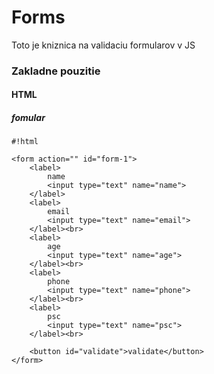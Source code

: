 # Forms #

Toto je kniznica na validaciu formularov v JS

### Zakladne pouzitie ###
#### HTML ##
##### fomular

```
#!html

<form action="" id="form-1">
	<label>
		name
		<input type="text" name="name">
	</label>
	<label>
		email
		<input type="text" name="email">
	</label><br>
	<label>
		age
		<input type="text" name="age">
	</label><br>
	<label>
		phone
		<input type="text" name="phone">
	</label><br>
	<label>
		psc
		<input type="text" name="psc">
	</label><br>

	<button id="validate">validate</button>
</form>
```